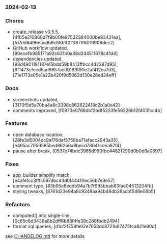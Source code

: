 ### 2024-02-13

### Chores
+ create_release v0.5.5, [4fb5e210860d7f9b00fe97532384000be83431ea], [fd7dd8496eacdb9c68bff0f1f87ff6016906dec2]
+ GitHub workflow updated, [90ecefb985171a92c631b0a38d244511678c41d4]
+ dependencies updated, [93d4901181187e15bdd59b8413ffbcc4d2387d95], [6f1473cfeed5ad9857ac09193f90e2af412ea7d3], [71e1713e05e1a22b420f9d5062d130e28ed24eff]

### Docs
+ screenshots updated, [3170f5d5a70ba4a8c3398c862622418c2b1a0e42]
+ comments improved, [f0973e0768dbf2bdf5233fe56226b12f403fcc4b]

### Features
+ open database location, [28fe3d5004dc9af76daf3759ba71efacc2943a35], [e465ac7056585bed862b6a8becd78041cdea87f4]
+ pause after break, [0537e74bdc3965d990fbc44821290d0b0d6a0697]

### Fixes
+ app_builder simplify match, [e4afefcc3fffc597dbc43d0f44410ec56b7e3e57]
+ comment typo, [83b95e8eedb94a7b7f995bbab83fae04513204fb]
+ styling tweaks, [8761d23e94a8c9248aa94b48db36acbf546e06b5]

### Refactors
+ computed() into single-line, [0c65c6d3436a8b2dff6b98f4fe39c288fbdb2494]
+ format sql queries, [d1cf2f758fe02e7653dc8721b87475fca821e80d]

see <a href='https://github.com/mrjackwills/obliqoro/blob/main/CHANGELOG.md'>CHANGELOG.md</a> for more details
